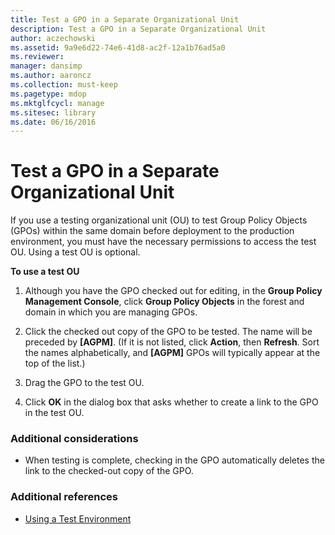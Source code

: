 ```yaml
---
title: Test a GPO in a Separate Organizational Unit
description: Test a GPO in a Separate Organizational Unit
author: aczechowski
ms.assetid: 9a9e6d22-74e6-41d8-ac2f-12a1b76ad5a0
ms.reviewer: 
manager: dansimp
ms.author: aaroncz
ms.collection: must-keep
ms.pagetype: mdop
ms.mktglfcycl: manage
ms.sitesec: library
ms.date: 06/16/2016
---
```



# Test a GPO in a Separate Organizational Unit


If you use a testing organizational unit (OU) to test Group Policy Objects (GPOs) within the same domain before deployment to the production environment, you must have the necessary permissions to access the test OU. Using a test OU is optional.

**To use a test OU**

1.  Although you have the GPO checked out for editing, in the **Group Policy Management Console**, click **Group Policy Objects** in the forest and domain in which you are managing GPOs.

2.  Click the checked out copy of the GPO to be tested. The name will be preceded by **\[AGPM\]**. (If it is not listed, click **Action**, then **Refresh**. Sort the names alphabetically, and **\[AGPM\]** GPOs will typically appear at the top of the list.)

3.  Drag the GPO to the test OU.

4.  Click **OK** in the dialog box that asks whether to create a link to the GPO in the test OU.

### Additional considerations

-   When testing is complete, checking in the GPO automatically deletes the link to the checked-out copy of the GPO.

### Additional references

-   [Using a Test Environment](using-a-test-environment.md)

 

 





